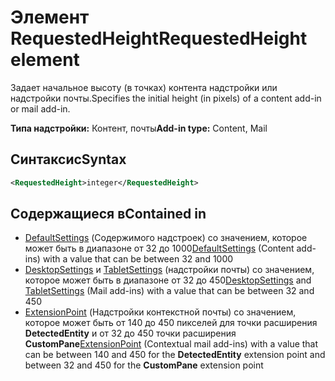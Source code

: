 # <a name="requestedheight-element"></a><span data-ttu-id="fa64d-101">Элемент RequestedHeight</span><span class="sxs-lookup"><span data-stu-id="fa64d-101">RequestedHeight element</span></span>

<span data-ttu-id="fa64d-102">Задает начальное высоту (в точках) контента надстройки или надстройки почты.</span><span class="sxs-lookup"><span data-stu-id="fa64d-102">Specifies the initial height (in pixels) of a content add-in or mail add-in.</span></span> 

<span data-ttu-id="fa64d-103">**Типа надстройки:** Контент, почты</span><span class="sxs-lookup"><span data-stu-id="fa64d-103">**Add-in type:** Content, Mail</span></span>

## <a name="syntax"></a><span data-ttu-id="fa64d-104">Синтаксис</span><span class="sxs-lookup"><span data-stu-id="fa64d-104">Syntax</span></span>

```XML
<RequestedHeight>integer</RequestedHeight>
```

## <a name="contained-in"></a><span data-ttu-id="fa64d-105">Содержащиеся в</span><span class="sxs-lookup"><span data-stu-id="fa64d-105">Contained in</span></span>

- <span data-ttu-id="fa64d-106">[DefaultSettings](defaultsettings.md) (Содержимого надстроек) со значением, которое может быть в диапазоне от 32 до 1000</span><span class="sxs-lookup"><span data-stu-id="fa64d-106">[DefaultSettings](defaultsettings.md) (Content add-ins) with a value that can be between 32 and 1000</span></span>
- <span data-ttu-id="fa64d-107">[DesktopSettings](desktopsettings.md) и [TabletSettings](tabletsettings.md) (надстройки почты) со значением, которое может быть в диапазоне от 32 до 450</span><span class="sxs-lookup"><span data-stu-id="fa64d-107">[DesktopSettings](desktopsettings.md) and [TabletSettings](tabletsettings.md) (Mail add-ins) with a value that can be between 32 and 450</span></span>
- <span data-ttu-id="fa64d-108">[ExtensionPoint](extensionpoint.md) (Надстройки контекстной почты) со значением, которое может быть от 140 до 450 пикселей для точки расширения **DetectedEntity** и от 32 до 450 точки расширения **CustomPane**</span><span class="sxs-lookup"><span data-stu-id="fa64d-108">[ExtensionPoint](extensionpoint.md) (Contextual mail add-ins) with a value that can be between 140 and 450 for the **DetectedEntity** extension point and between 32 and 450 for the **CustomPane** extension point</span></span>